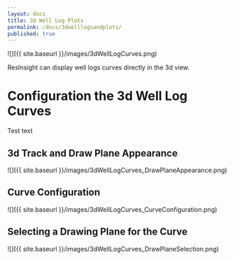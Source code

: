 ```yaml
---
layout: docs
title: 3d Well Log Plots
permalink: /docs/3dwelllogsandplots/
published: true
---
```


![]({{ site.baseurl }}/images/3dWellLogCurves.png)

ResInsight can display well logs curves directly in the 3d view.

# Configuration the 3d Well Log Curves
Test text

## 3d Track and Draw Plane Appearance
![]({{ site.baseurl }}/images/3dWellLogCurves_DrawPlaneAppearance.png)

## Curve Configuration
![]({{ site.baseurl }}/images/3dWellLogCurves_CurveConfiguration.png)

## Selecting a Drawing Plane for the Curve
![]({{ site.baseurl }}/images/3dWellLogCurves_DrawPlaneSelection.png)
